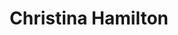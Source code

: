 ---
first_name: Christina
last_name: Hamilton
title: Christina Hamilton
role: NIMSS Region System Administrator
user_groups:
- Members
superuser: no
---